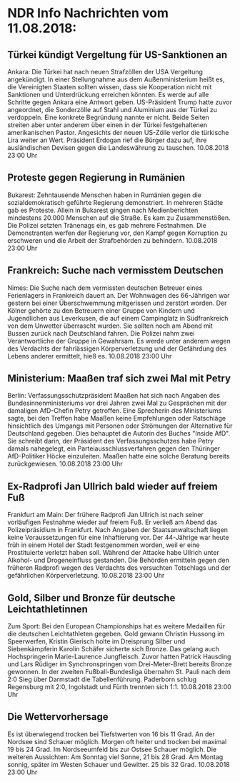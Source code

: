 # NDR Info Nachrichten vom 11.08.2018:


## Türkei kündigt Vergeltung für US-Sanktionen an
Ankara: Die Türkei hat nach neuen Strafzöllen der USA Vergeltung angekündigt. In einer Stellungnahme aus dem Außenministerium heißt es, die Vereinigten Staaten sollten wissen, dass sie Kooperation nicht mit Sanktionen und Unterdrückung erreichen könnten. Es werde auf alle Schritte gegen Ankara eine Antwort geben. US-Präsident Trump hatte zuvor angeordnet, die Sonderzölle auf Stahl und Aluminium aus der Türkei zu verdoppeln. Eine konkrete Begründung nannte er nicht. Beide Seiten streiten aber unter anderem über einen in der Türkei festgehaltenen amerikanischen Pastor. Angesichts der neuen US-Zölle verlor die türkische Lira weiter an Wert. Präsident Erdogan rief die Bürger dazu auf, ihre ausländischen Devisen gegen die Landeswährung zu tauschen. 10.08.2018 23:00 Uhr 

## Proteste gegen Regierung in Rumänien
Bukarest: Zehntausende Menschen haben in Rumänien gegen die sozialdemokratisch geführte Regierung demonstriert. In mehreren Städte gab es Proteste. Allein in Bukarest gingen nach Medienberichten mindestens 20.000 Menschen auf die Straße. Es kam zu Zusammenstößen. Die Polizei setzten Tränenags ein, es gab mehrere Festnahmen. Die Demonstranten werfen der Regierung vor, den Kampf gegen Korruption zu erschweren und die Arbeit der Strafbehörden zu behindern. 10.08.2018 23:00 Uhr 

## Frankreich: Suche nach vermisstem Deutschen
Nimes: Die Suche nach dem vermissten deutschen Betreuer eines Ferienlagers in Frankreich dauert an. Der Wohnwagen des 66-Jährigen war gestern bei einer Überschwemmung mitgerissen und zerstört worden. Der Kölner gehörte zu den Betreuern einer Gruppe von Kindern und Jugendlichen aus Leverkusen, die auf einem Campinglatz in Südfrankreich von dem Unwetter überrascht wurden. Sie sollten noch am Abend mit Bussen zurück nach Deutschland fahren. Die Polizei nahm zwei Verantwortliche der Gruppe in Gewahrsam. Es werde unter anderem wegen des Verdachts der fahrlässigen Körperverletzung und der Gefährdung des Lebens anderer ermittelt, hieß es. 10.08.2018 23:00 Uhr 

## Ministerium: Maaßen traf sich zwei Mal mit Petry
Berlin: Verfassungsschutzpräsident Maaßen hat sich nach Angaben des Bundesinnenministeriums vor drei Jahren zwei Mal zu Gesprächen mit der damaligen AfD-Chefin Petry getroffen. Eine Sprecherin des Ministeriums sagte, bei den Treffen habe Maaßen keine Empfehlungen oder Ratschläge hinsichtlich des Umgangs mit Personen oder Strömungen der Alternative für Deutschland gegeben. Dies behauptet die Autorin des Buches "Inside AfD". Sie schreibt darin, der Präsident des Verfassungsschutzes habe Petry damals nahegelegt, ein Parteiausschlussverfahren gegen den Thüringer AfD-Politiker Höcke einzuleiten. Maaßen hatte eine solche Beratung bereits zurückgewiesen. 10.08.2018 23:00 Uhr 

## Ex-Radprofi Jan Ullrich bald wieder auf freiem Fuß
Frankfurt am Main: Der frühere Radprofi Jan Ullrich ist nach seiner vorläufigen Festnahme wieder auf freiem Fuß. Er verließ am Abend das Polizeipräsidium in Frankfurt. Nach Angaben der Staatsanwaltschaft liegen keine Voraussetzungen für eine Inhaftierung vor. Der 44-Jährige war heute früh in einem Hotel der Stadt festgenommen worden, weil er eine Prostituierte verletzt haben soll. Während der Attacke habe Ullrich unter Alkohol- und Drogeneinfluss gestanden. Die Behörden ermitteln gegen den früheren Radprofi wegen des Verdachts des versuchten Totschlags und der gefährlichen Körperverletzung. 10.08.2018 23:00 Uhr 

## Gold, Silber und Bronze für deutsche Leichtathletinnen
Zum Sport: Bei den European Championships hat es weitere Medaillen für die deutschen Leichtathleten gegeben. Gold gewann Christin Hussong im Speerwerfen, Kristin Gierisch holte im Dreisprung Silber und Siebenkämpferin Karolin Schäfer sicherte sich Bronze. Das gelang auch Hochspringerin Marie-Laurence Jungfleisch. Zuvor hatten Patrick Hausding und Lars Rüdiger im Synchronspringen vom Drei-Meter-Brett bereits Bronze gewonnen. In der zweiten Fußball-Bundesliga übernahm St. Pauli nach dem 2:0 Sieg über Darmstadt die Tabellenführung. Paderborn schlug Regensburg mit 2:0, Ingolstadt und Fürth trennten sich 1:1. 10.08.2018 23:00 Uhr 

## Die Wettervorhersage
Es ist überwiegend trocken bei Tiefstwerten von 16 bis 11 Grad. An der Nordsee sind Schauer möglich. Morgen oft heiter und trocken bei maximal 19 bis 24 Grad. Im Nordseeumfeld bis zur Ostsee Schauer möglich. Die weiteren Aussichten: Am Sonntag viel Sonne, 21 bis 28 Grad. Am Montag sonnig, später im Westen Schauer und Gewitter. 25 bis 32 Grad. 10.08.2018 23:00 Uhr 
